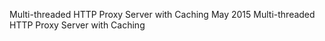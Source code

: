 Multi-threaded HTTP Proxy Server with Caching May 2015
Multi-threaded HTTP Proxy Server with Caching
